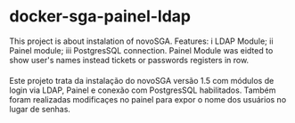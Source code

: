 # docker-sga-painel-ldap
This project is about instalation of novoSGA.
Features:
  i LDAP Module;
  ii Painel module;
  iii PostgresSQL connection.
Painel Module was eidted to show user's names instead tickets or passwords registers in row.

####
Este projeto trata da instalação do novoSGA versão 1.5 com módulos de login via LDAP, Painel e conexão com PostgresSQL habilitados.
Também foram realizadas modificaçes no painel para expor o nome dos usuários no lugar de senhas.
